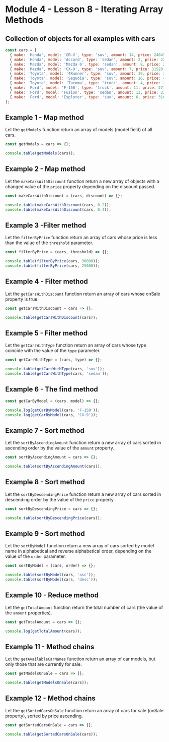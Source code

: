# Module 4 - Lesson 8 - Iterating Array Methods

## Collection of objects for all examples with cars

```js
const cars = [
  { make: 'Honda', model: 'CR-V', type: 'suv', amount: 14, price: 24045, onSale: true },
  { make: 'Honda', model: 'Accord', type: 'sedan', amount: 2, price: 22455, onSale: true },
  { make: 'Mazda', model: 'Mazda 6', type: 'sedan', amount: 8, price: 24195, onSale: false },
  { make: 'Mazda', model: 'CX-9', type: 'suv', amount: 7, price: 31520, onSale: true },
  { make: 'Toyota', model: '4Runner', type: 'suv', amount: 19, price: 34210, onSale: false },
  { make: 'Toyota', model: 'Sequoia', type: 'suv', amount: 16, price: 45560, onSale: false },
  { make: 'Toyota', model: 'Tacoma', type: 'truck', amount: 4, price: 24320, onSale: true },
  { make: 'Ford', model: 'F-150', type: 'truck', amount: 11, price: 27110, onSale: true },
  { make: 'Ford', model: 'Fusion', type: 'sedan', amount: 13, price: 22120, onSale: true },
  { make: 'Ford', model: 'Explorer', type: 'suv', amount: 6, price: 31660, onSale: false }
];
```

## Example 1 - Map method

Let the `getModels` function return an array of models (model field) of all
cars.

```js
const getModels = cars => {};

console.table(getModels(cars));
```

## Example 2 - Map method

Let the `makeCarsWithDiscount` function return a new array of objects with a changed
value of the `price` property depending on the discount passed.

```js
const makeCarsWithDiscount = (cars, discount) => {};

console.table(makeCarsWithDiscount(cars, 0.2));
console.table(makeCarsWithDiscount(cars, 0.4));
```

## Example 3 -Filter method

Let the `filterByPrice` function return an array of cars whose price is less
than the value of the `threshold` parameter.

```js
const filterByPrice = (cars, threshold) => {};

console.table(filterByPrice(cars, 30000));
console.table(filterByPrice(cars, 25000));
```

## Example 4 - Filter method

Let the `getCarsWithDiscount` function return an array of cars whose
onSale property is true.

```js
const getCarsWithDiscount = cars => {};

console.table(getCarsWithDiscount(cars));
```

## Example 5 - Filter method

Let the `getCarsWithType` function return an array of cars whose type
coincide with the value of the `type` parameter.

```js
const getCarsWithType = (cars, type) => {};

console.table(getCarsWithType(cars, 'suv'));
console.table(getCarsWithType(cars, 'sedan'));
```

## Example 6 - The find method

```js
const getCarByModel = (cars, model) => {};

console.log(getCarByModel(cars, 'F-150'));
console.log(getCarByModel(cars, 'CX-9'));
```

## Example 7 - Sort method

Let the `sortByAscendingAmount` function return a new array of cars
sorted in ascending order by the value of the `amount` property.

```js
const sortByAscendingAmount = cars => {};

console.table(sortByAscendingAmount(cars));
```

## Example 8 - Sort method

Let the `sortByDescendingPrice` function return a new array of cars
sorted in descending order by the value of the `price` property.

```js
const sortByDescendingPrice = cars => {};

console.table(sortByDescendingPrice(cars));
```

## Example 9 - Sort method

Let the `sortByModel` function return a new array of cars sorted
by model name in alphabetical and reverse alphabetical order, depending on
the value of the `order` parameter.

```js
const sortByModel = (cars, order) => {};

console.table(sortByModel(cars, 'asc'));
console.table(sortByModel(cars, 'desc'));
```

## Example 10 - Reduce method

Let the `getTotalAmount` function return the total number of cars (the value
of the `amount` properties).

```js
const getTotalAmount = cars => {};

console.log(getTotalAmount(cars));
```

## Example 11 - Method chains

Let the `getAvailableCarNames` function return an array of car models, but 
only those that are currently for sale.

```js
const getModelsOnSale = cars => {};

console.table(getModelsOnSale(cars));
```

## Example 12 - Method chains


Let the `getSortedCarsOnSale` function return an array of cars for sale 
(onSale property), sorted by price ascending.

```js
const getSortedCarsOnSale = cars => {};

console.table(getSortedCarsOnSale(cars));
```